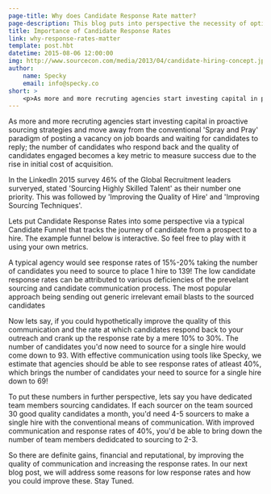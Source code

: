 ```yaml
---
page-title: Why does Candidate Response Rate matter?
page-description: This blog puts into perspective the necessity of optimising the recruitment funnel and improving candidate communication and response rates to reduce the number of candidates you need to source per hire
title: Importance of Candidate Response Rates
link: why-response-rates-matter
template: post.hbt
datetime: 2015-08-06 12:00:00
img: http://www.sourcecon.com/media/2013/04/candidate-hiring-concept.jpg
author: 
    name: Specky
    email: info@specky.co
short: >
    <p>As more and more recruting agencies start investing capital in proactive sourcing strategies and move away from the conventional 'Spray and Pray' paradigm of posting a vacancy on job boards and waiting for candidates to reply; the number of candidates who respond back and the quality of candidates engaged becomes a key metric to measure success due to the rise in initial cost of acquisition.</p>
---
```


As more and more recruting agencies start investing capital in proactive sourcing strategies and move away from the conventional 'Spray and Pray' paradigm of 
posting a vacancy on job boards and waiting for candidates to reply; the number of candidates who respond back and the quality of candidates engaged 
becomes a key metric to measure success due to the rise in initial cost of acquisition.

In the LinkedIn 2015 survey 46% of the Global Recruitment leaders surveryed, stated 'Sourcing Highly Skilled Talent' as their number one priority. This was followed
by 'Improving the Quality of Hire' and 'Improving Sourcing Techniques'.

Lets put Candidate Response Rates into some perspective via a typical Candidate Funnel that tracks the journey of candidate
from a prospect to a hire. The example funnel below is interactive. So feel free to play with it using your own metrics.

A typical agency would see response rates of 15%-20% taking the number of candidates you need to source to place 1 hire to 139! The low candidate response rates can be
attributed to various deficiencies of the prevelant sourcing and candidate communication process. The most popular approach being sending out generic irrelevant email blasts 
to the sourced candidates

Now lets say, if you could hypothetically improve the quality of this communication and the rate at which candidates respond back to your outreach and crank 
up the response rate by a mere 10% to 30%. The number of candidates you'd now need to source for a single hire would come down to 93. With effective communication 
using tools like Specky, we estimate that agencies should be able to see response rates of atleast 40%, which brings the number of candidates your need to source for 
a single hire down to 69!

To put these numbers in further perspective, lets say you have dedicated team members sourcing candidates. If each sourcer on the team sourced 30 good quality candidates
a month, you'd need 4-5 sourcers to make a single hire with the conventional means of communication. With improved communication and response rates of 40%, you'd be able to bring
down the number of team members dedidcated to sourcing to 2-3.

So there are definite gains, financial and reputational, by improving the quality of communication and increasing the response rates.
In our next blog post, we will address some reasons for low response rates and how you could improve these. Stay Tuned.


